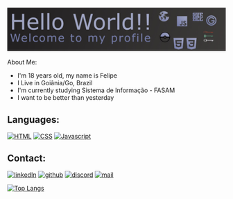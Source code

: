 [![banner](banner.jpeg)](https://github.com/FelipeElias021)

About Me:
* I'm 18 years old, my name is Felipe
* I Live in Goiânia/Go, Brazil
* I'm currently studying Sistema de Informação - FASAM
* I want to be better than yesterday

## Languages:
[![HTML](https://img.shields.io/static/v1?style=for-the-badge&logo=HTML5&message=HTML5&color=E34F26&label=&logoColor=white)](https://github.com/FelipeElias021) [![CSS](https://img.shields.io/static/v1?style=for-the-badge&logo=CSS3&message=CSS3&color=1572B6&label=)](https://github.com/FelipeElias021) [![Javascript](https://img.shields.io/static/v1?style=for-the-badge&logo=JavaScript&message=Javascript&color=F7DF1E&label=&logoColor=black)](https://github.com/FelipeElias021)

## Contact:

[![linkedIn](https://img.shields.io/badge/linkedin-%231E77B5.svg?&style=for-the-badge&logo=linkedin&logoColor=white)](https://www.linkedin.com/in/felipe-elias-a48783204/) [![github](https://img.shields.io/badge/github-%2324292e.svg?&style=for-the-badge&logo=github&logoColor=white)](https://github.com/FelipeElias021) [![discord](https://img.shields.io/badge/discord-%2324292e.svg?&style=for-the-badge&logo=discord&logoColor=white)](https://discordapp.com/users/272697882023428106/) [![mail](https://img.shields.io/badge/gmail-%2324292e.svg?&style=for-the-badge&logo=gmail&logoColor=white)](mailto:fe.mourex21@gmail.com)

[![Top Langs](https://github-readme-stats.anuraghazra1.vercel.app/api/top-langs/?username=FelipeElias021&layout=compact&theme=material-palenight)](https://github.com/FelipeElias021)

<!--Profile views-->
